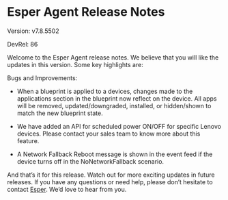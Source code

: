 # Esper Agent Release Notes 

Version: v7.8.5502

DevRel: 86 

Welcome to the Esper Agent release notes. We believe that you will like the updates in this version. Some key highlights are:  

Bugs and Improvements:

-   When a blueprint is applied to a devices, changes made to the applications section in the blueprint now reflect on the device. All apps will be removed, updated/downgraded, installed, or hidden/shown to match the new blueprint state.
    
-   We have added an API for scheduled power ON/OFF for specific Lenovo devices. Please contact your sales team to know more about this feature.
    
-   A Network Fallback Reboot message is shown in the event feed if the device turns off in the NoNetworkFallback scenario.
    

And that’s it for this release. Watch out for more exciting updates in future releases. If you have any questions or need help, please don’t hesitate to contact [Esper](mailto:support@esper.io). We’d love to hear from you.


  
